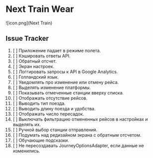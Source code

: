 # Next Train Wear

![icon.png](Next Train)

## Issue Tracker

1. [ ] Приложение падает в режиме полета.
2. [ ] Кэшировать ответы API.
3. [ ] Обратный отсчет.
4. [ ] Экран настроек.
5. [ ] Логгировать запросы к API в Google Analytics.
6. [ ] Голландский язык.
7. [ ] Уведомлять про изменение или отмену рейса.
8. [ ] Выделять изменение платформы.
9. [ ] Показывать отмеченные станции вверху списка.
10. [ ] Отображать отсутствие рейсов.
11. [ ] Выводить тип поезда.
12. [ ] Выводить длину поезда и удобства.
13. [ ] Отображать число пересадок.
14. [ ] Выключать фильтрацию отмененных рейсов в настройках и выделять их.
15. [ ] Ручной выбор станции отправления.
16. [ ] Подумать над редизайном экрана с обратным отсчетом.
17. [ ] Обучающие подсказки.
18. [ ] Не пересоздавать JourneyOptionsAdapter, если данные не изменились.
